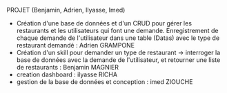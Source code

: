 PROJET (Benjamin, Adrien, Ilyasse, Imed)

- Création d'une base de données et d'un CRUD pour gérer les restaurants et les utilisateurs qui font une demande. Enregistrement de chaque demande de l'utilisateur dans une table (Datas) avec le type de restaurant demandé : Adrien GRAMPONE
- Création d'un skill pour demander un type de restaurant -> interroger la base de données avec la demande de l'utilisateur, et retourner une liste de restaurants : Benjamin MAGNIER
- creation dashboard : ilyasse RICHA 
- gestion de la base de données et conception : imed ZIOUCHE
